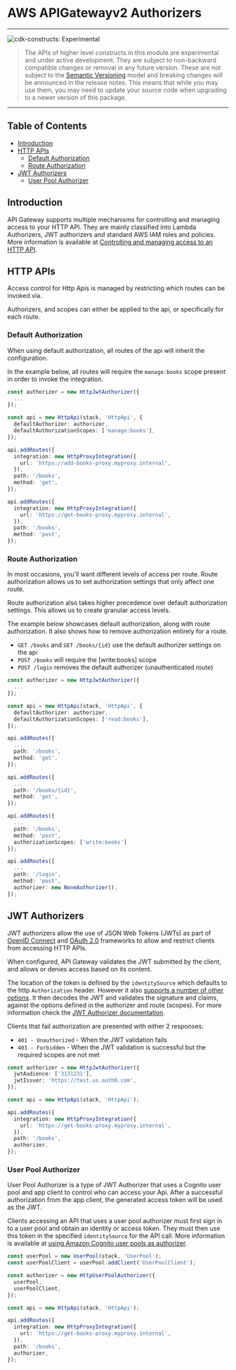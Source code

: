 # AWS APIGatewayv2 Authorizers

<!--BEGIN STABILITY BANNER-->

---

![cdk-constructs: Experimental](https://img.shields.io/badge/cdk--constructs-experimental-important.svg?style=for-the-badge)

> The APIs of higher level constructs in this module are experimental and under active development.
> They are subject to non-backward compatible changes or removal in any future version. These are
> not subject to the [Semantic Versioning](https://semver.org/) model and breaking changes will be
> announced in the release notes. This means that while you may use them, you may need to update
> your source code when upgrading to a newer version of this package.

---

<!--END STABILITY BANNER-->

## Table of Contents

- [Introduction](#introduction)
- [HTTP APIs](#http-apis)
  - [Default Authorization](#default-authorization)
  - [Route Authorization](#route-authorization)
- [JWT Authorizers](#jwt-authorizers)
  - [User Pool Authorizer](#user-pool-authorizer)

## Introduction

API Gateway supports multiple mechanisms for controlling and managing access to your HTTP API. They are mainly
classified into Lambda Authorizers, JWT authorizers and standard AWS IAM roles and policies. More information is
available at [Controlling and managing access to an HTTP
API](https://docs.aws.amazon.com/apigateway/latest/developerguide/http-api-access-control.html).

## HTTP APIs

Access control for Http Apis is managed by restricting which routes can be invoked via.

Authorizers, and scopes can either be applied to the api, or specifically for each route.

### Default Authorization

When using default authorization, all routes of the api will inherit the configuration.

In the example below, all routes will require the `manage:books` scope present in order to invoke the integration.

```ts
const authorizer = new HttpJwtAuthorizer({
  ...
});

const api = new HttpApi(stack, 'HttpApi', {
  defaultAuthorizer: authorizer,
  defaultAuthorizationScopes: ['manage:books'],
});

api.addRoutes({
  integration: new HttpProxyIntegration({
    url: 'https://add-books-proxy.myproxy.internal',
  }),
  path: '/books',
  method: 'get',
});

api.addRoutes({
  integration: new HttpProxyIntegration({
    url: 'https://get-books-proxy.myproxy.internal',
  }),
  path: '/books',
  method: 'post',
});
```

### Route Authorization

In most occasions, you'll want different levels of access per route. Route authorization allows us to set authorization settings that only affect one route.

Route authorization also takes higher precedence over default authorization settings. This allows us to create granular access levels.

The example below showcases default authorization, along with route authorization. It also shows how to remove authorization entirely for a route.

- `GET /books` and `GET /books/{id}` use the default authorizer settings on the api
- `POST /books` will require the [write:books] scope
- `POST /login` removes the default authorizer (unauthenticated route)

```ts
const authorizer = new HttpJwtAuthorizer({
  ...
});

const api = new HttpApi(stack, 'HttpApi', {
  defaultAuthorizer: authorizer,
  defaultAuthorizationScopes: ['read:books'],
});

api.addRoutes({
  ...
  path: '/books',
  method: 'get',
});

api.addRoutes({
  ...
  path: '/books/{id}',
  method: 'get',
});

api.addRoutes({
  ...
  path: '/books',
  method: 'post',
  authorizationScopes: ['write:books']
});

api.addRoutes({
  ...
  path: '/login',
  method: 'post',
  authorizer: new NoneAuthorizer(),
});
```

## JWT Authorizers

JWT authorizers allow the use of JSON Web Tokens (JWTs) as part of [OpenID Connect](https://openid.net/specs/openid-connect-core-1_0.html) and [OAuth 2.0](https://oauth.net/2/) frameworks to allow and restrict clients from accessing HTTP APIs.

When configured, API Gateway validates the JWT submitted by the client, and allows or denies access based on its content.

The location of the token is defined by the `identitySource` which defaults to the http `Authorization` header. However it also [supports a number of other options](https://docs.aws.amazon.com/apigateway/latest/developerguide/http-api-lambda-authorizer.html#http-api-lambda-authorizer.identity-sources). It then decodes the JWT and validates the signature and claims, against the options defined in the authorizer and route (scopes). For more information check the [JWT Authorizer documentation](https://docs.aws.amazon.com/apigateway/latest/developerguide/http-api-jwt-authorizer.html).

Clients that fail authorization are presented with either 2 responses:

- `401 - Unauthorized` - When the JWT validation fails
- `403 - Forbidden` - When the JWT validation is successful but the required scopes are not met

```ts
const authorizer = new HttpJwtAuthorizer({
  jwtAudience: ['3131231'],
  jwtIssuer: 'https://test.us.auth0.com',
});

const api = new HttpApi(stack, 'HttpApi');

api.addRoutes({
  integration: new HttpProxyIntegration({
    url: 'https://get-books-proxy.myproxy.internal',
  }),
  path: '/books',
  authorizer,
});
```

### User Pool Authorizer

User Pool Authorizer is a type of JWT Authorizer that uses a Cognito user pool and app client to control who can access your Api. After a successful authorization from the app client, the generated access token will be used as the JWT.

Clients accessing an API that uses a user pool authorizer must first sign in to a user pool and obtain an identity or access token.
They must then use this token in the specified `identitySource` for the API call. More information is available at [using Amazon Cognito user
pools as authorizer](https://docs.aws.amazon.com/apigateway/latest/developerguide/apigateway-integrate-with-cognito.html).

```ts
const userPool = new UserPool(stack, 'UserPool');
const userPoolClient = userPool.addClient('UserPoolClient');

const authorizer = new HttpUserPoolAuthorizer({
  userPool,
  userPoolClient,
});

const api = new HttpApi(stack, 'HttpApi');

api.addRoutes({
  integration: new HttpProxyIntegration({
    url: 'https://get-books-proxy.myproxy.internal',
  }),
  path: '/books',
  authorizer,
});
```
